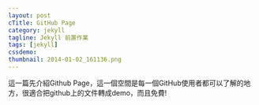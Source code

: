 ```yaml
---
layout: post
cTitle: GitHub Page
category: jekyll
tagline: Jekyll 前置作業
tags: [jekyll]
cssdemo: 
thumbnail: 2014-01-02_161136.png
---
```

這一篇先介紹Github Page，這一個空間是每一個GitHub使用者都可以了解的地方，很適合把github上的文件轉成demo，而且免費!

<!-- more -->
